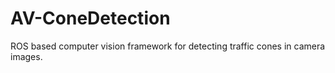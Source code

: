 # AV-ConeDetection
ROS based computer vision framework for detecting traffic cones in camera images. 
